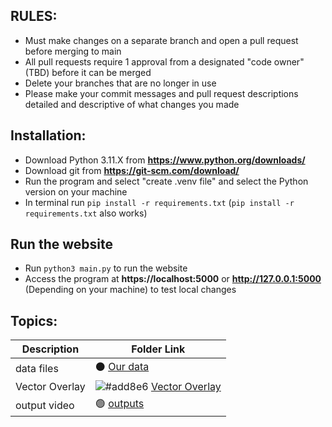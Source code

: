 ## RULES:
- Must make changes on a separate branch and open a pull request before merging to main
- All pull requests require 1 approval from a designated "code owner" (TBD) before it can be merged 
- Delete your branches that are no longer in use
- Please make your commit messages and pull request descriptions detailed and descriptive of what changes you made

## Installation:
- Download Python 3.11.X from **https://www.python.org/downloads/**
- Download git from **https://git-scm.com/download/**
- Run the program and select "create .venv file" and select the Python version on your machine
- In terminal run `pip install -r requirements.txt` (`pip install -r requirements.txt` also works)

## Run the website
- Run `python3 main.py` to run the website 
- Access the program at **https://localhost:5000** or **http://127.0.0.1:5000** (Depending on your machine) to test local changes


## Topics:
| Description | Folder Link |
| ------------- | ------------- | 
| data files | ⚫ [Our data](https://github.com/Westview-USC-Biomechanics-Collaboration/Prepare2Play-Learning-Experience/tree/vector-overlay/data)| 
| Vector Overlay | ![#add8e6](https://via.placeholder.com/15/add8e6/000000?text=+) [Vector Overlay](https://github.com/Westview-USC-Biomechanics-Collaboration/Prepare2Play-Learning-Experience/tree/vector-overlay/vector_overlay)|
| output video | 🟢 [outputs](https://github.com/Westview-USC-Biomechanics-Collaboration/Prepare2Play-Learning-Experience/tree/vector-overlay/outputs) |


